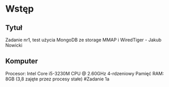 # Wstęp
## Tytuł
Zadanie nr1, test użycia MongoDB ze storage MMAP i WiredTiger - Jakub Nowicki
## Komputer
Procesor: Intel Core i5-3230M CPU @ 2.60GHz 4-rdzeniowy
Pamięć RAM: 8GB (3,8 zajęte przez procesy stałe)
#Zadanie 1a
